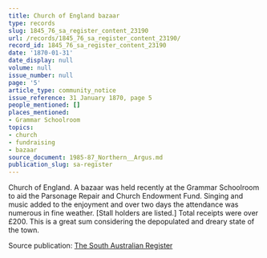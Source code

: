 ```yaml
---
title: Church of England bazaar
type: records
slug: 1845_76_sa_register_content_23190
url: /records/1845_76_sa_register_content_23190/
record_id: 1845_76_sa_register_content_23190
date: '1870-01-31'
date_display: null
volume: null
issue_number: null
page: '5'
article_type: community_notice
issue_reference: 31 January 1870, page 5
people_mentioned: []
places_mentioned:
- Grammar Schoolroom
topics:
- church
- fundraising
- bazaar
source_document: 1985-87_Northern__Argus.md
publication_slug: sa-register
---
```


Church of England.  A bazaar was held recently at the Grammar Schoolroom to aid the Parsonage Repair and Church Endowment Fund.  Singing and music added to the enjoyment and over two days the attendance was numerous in fine weather.  [Stall holders are listed.]  Total receipts were over £200.  This is a great sum considering the depopulated and dreary state of the town.

Source publication: [The South Australian Register](/publications/sa-register/)
